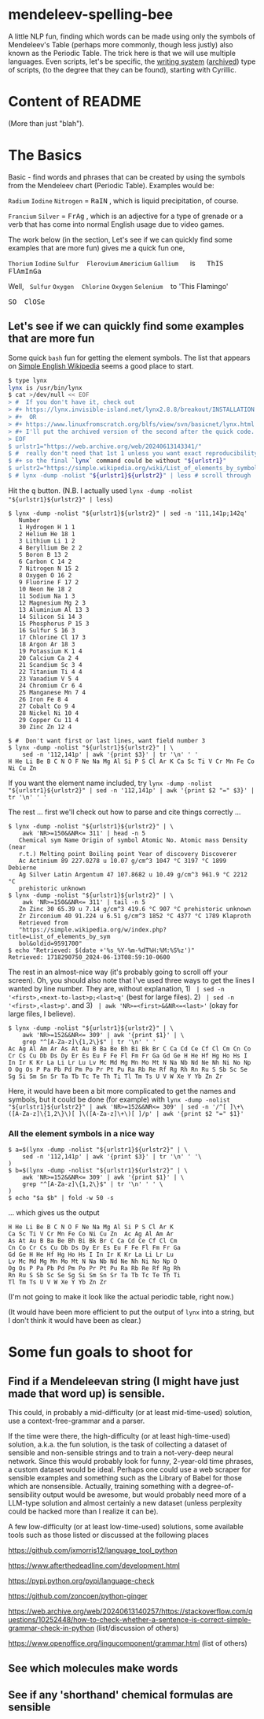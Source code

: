 # mendeleev-spelling-bee
A little NLP fun, finding which words can be made using only the symbols of Mendeleev's Table (perhaps more commonly, though less justly) also known as the Periodic Table. The trick here is that we will use multiple languages. Even scripts, let's be specific, the [writing system](https://en.wikipedia.org/wiki/Writing_system) ([archived](https://web.archive.org/web/20240613141523/https://en.wikipedia.org/wiki/Writing_system)) type of scripts, (to the degree that they can be found), starting with Cyrillic.


# Content of README

(More than just "blah").

# The Basics

Basic - find words and phrases that can be created by using the symbols from the Mendeleev chart (Periodic Table). Examples would be:

`Radium` `Iodine` `Nitrogen` = <kbd>Ra</kbd><kbd>I</kbd><kbd>N</kbd> , which is liquid precipitation, of course.

`Francium` `Silver` = <kbd>Fr</kbd><kbd>Ag</kbd> , which is an adjective for a type of grenade or a verb that has come into normal English usage due to video games.

The work below (in the section, Let's see if we can quickly find some examples that are more fun) gives me a quick fun one,

`Thorium` `Iodine` `Sulfur` &nbsp;&nbsp; `Flerovium` `Americium` `Gallium` &nbsp;&nbsp;&nbsp;&nbsp; is &nbsp;&nbsp;&nbsp;&nbsp;
<kbd>Th</kbd><kbd>I</kbd><kbd>S</kbd> &nbsp;&nbsp; <kbd>Fl</kbd><kbd>Am</kbd><kbd>In</kbd><kbd>Ga</kbd>

Well, &nbsp;&nbsp;`Sulfur` `Oxygen` &nbsp;&nbsp; `Chlorine` `Oxygen` `Selenium` &nbsp;&nbsp; to 'This Flamingo'

<kbd>S</kbd><kbd>O</kbd> &nbsp;&nbsp; <kbd>Cl</kbd><kbd>O</kbd><kbd>Se</kbd>

## Let's see if we can quickly find some examples that are more fun

Some quick `bash` fun for getting the element symbols. The list that appears on [Simple English Wikipedia](https://simple.wikipedia.org/wiki/) seems a good place to start.

```bash
$ type lynx
lynx is /usr/bin/lynx
$ cat >/dev/null << EOF
> #  If you don't have it, check out
> #+ https://lynx.invisible-island.net/lynx2.8.8/breakout/INSTALLATION
> #+  OR
> #+ https://www.linuxfromscratch.org/blfs/view/svn/basicnet/lynx.html
> #+ I'll put the archived version of the second after the quick code.
> EOF
$ urlstr1="https://web.archive.org/web/20240613143341/"
$ #  really don't need that 1st 1 unless you want exact reproducibility
$ #+ so the final `lynx` command could be without "${urlstr1}"
$ urlstr2="https://simple.wikipedia.org/wiki/List_of_elements_by_symbol"
$ # lynx -dump -nolist "${urlstr1}${urlstr2}" | less # scroll through
```

Hit the <kbd>q</kbd> button. (N.B. I actually used `lynx -dump -nolist "${urlstr1}${urlstr2}" | less`)

```
$ lynx -dump -nolist "${urlstr1}${urlstr2}" | sed -n '111,141p;142q'
   Number
   1 Hydrogen H 1 1
   2 Helium He 18 1
   3 Lithium Li 1 2
   4 Beryllium Be 2 2
   5 Boron B 13 2
   6 Carbon C 14 2
   7 Nitrogen N 15 2
   8 Oxygen O 16 2
   9 Fluorine F 17 2
   10 Neon Ne 18 2
   11 Sodium Na 1 3
   12 Magnesium Mg 2 3
   13 Aluminium Al 13 3
   14 Silicon Si 14 3
   15 Phosphorus P 15 3
   16 Sulfur S 16 3
   17 Chlorine Cl 17 3
   18 Argon Ar 18 3
   19 Potassium K 1 4
   20 Calcium Ca 2 4
   21 Scandium Sc 3 4
   22 Titanium Ti 4 4
   23 Vanadium V 5 4
   24 Chromium Cr 6 4
   25 Manganese Mn 7 4
   26 Iron Fe 8 4
   27 Cobalt Co 9 4
   28 Nickel Ni 10 4
   29 Copper Cu 11 4
   30 Zinc Zn 12 4

$ #  Don't want first or last lines, want field number 3
$ lynx -dump -nolist "${urlstr1}${urlstr2}" | \
    sed -n '112,141p' | awk '{print $3}' | tr '\n' ' '
H He Li Be B C N O F Ne Na Mg Al Si P S Cl Ar K Ca Sc Ti V Cr Mn Fe Co Ni Cu Zn
```

If you want the element name included, try  `lynx -dump -nolist "${urlstr1}${urlstr2}" | sed -n '112,141p' | awk '{print $2 "=" $3}' | tr '\n' ' '`

The rest ... first we'll check out how to parse and cite things correctly ...

```
$ lynx -dump -nolist "${urlstr1}${urlstr2}" | \
    awk 'NR>=150&&NR<= 311' | head -n 5
   Chemical sym Name Origin of symbol Atomic No. Atomic mass Density (near
   r.t.) Melting point Boiling point Year of discovery Discoverer
   Ac Actinium 89 227.0278 u 10.07 g/cm^3 1047 °C 3197 °C 1899 Debierne
   Ag Silver Latin Argentum 47 107.8682 u 10.49 g/cm^3 961.9 °C 2212 °C
   prehistoric unknown
$ lynx -dump -nolist "${urlstr1}${urlstr2}" | \
    awk 'NR>=150&&NR<= 311' | tail -n 5
   Zn Zinc 30 65.39 u 7.14 g/cm^3 419.6 °C 907 °C prehistoric unknown
   Zr Zirconium 40 91.224 u 6.51 g/cm^3 1852 °C 4377 °C 1789 Klaproth
   Retrieved from
   "https://simple.wikipedia.org/w/index.php?title=List_of_elements_by_sym
   bol&oldid=9591700"
$ echo "Retrieved: $(date +'%s_%Y-%m-%dT%H:%M:%S%z')"
Retrieved: 1718290750_2024-06-13T08:59:10-0600
```

The rest in an almost-nice way (it's probably going to scroll off your screen). Oh, you should also note that I've used three ways to get the lines I wanted by line number. They are, without explanation, 1) ` | sed -n '<first>,<next-to-last>p;<last>q'` (best for large files). 2) ` | sed -n '<first>,<last>p'`. and 3) ` | awk 'NR>=<first>&&NR<=<last>'` (okay for large files, I believe).

```
$ lynx -dump -nolist "${urlstr1}${urlstr2}" | \
    awk 'NR>=152&&NR<= 309' | awk '{print $1}' | \
    grep "^[A-Za-z]\{1,2\}$" | tr '\n' ' '
Ac Ag Al Am Ar As At Au B Ba Be Bh Bi Bk Br C Ca Cd Ce Cf Cl Cm Cn Co Cr Cs Cu Db Ds Dy Er Es Eu F Fe Fl Fm Fr Ga Gd Ge H He Hf Hg Ho Hs I In Ir K Kr La Li Lr Lu Lv Mc Md Mg Mn Mo Mt N Na Nb Nd Ne Nh Ni No Np O Og Os P Pa Pb Pd Pm Po Pr Pt Pu Ra Rb Re Rf Rg Rh Rn Ru S Sb Sc Se Sg Si Sm Sn Sr Ta Tb Tc Te Th Ti Tl Tm Ts U V W Xe Y Yb Zn Zr
```

Here, it would have been a bit more complicated to get the names and symbols, but it could be done (for example) with 
`lynx -dump -nolist "${urlstr1}${urlstr2}" | awk 'NR>=152&&NR<= 309' | sed -n '/^[ ]\+\([A-Za-z]\{1,2\}\)[ ]\([A-Za-z]\+\)[ ]/p' | awk '{print $2 "=" $1}'`

### All the element symbols in a nice way

```
$ a=$(lynx -dump -nolist "${urlstr1}${urlstr2}" | \
    sed -n '112,141p' | awk '{print $3}' | tr '\n' ' '\
)
$ b=$(lynx -dump -nolist "${urlstr1}${urlstr2}" | \
    awk 'NR>=152&&NR<= 309' | awk '{print $1}' | \
    grep "^[A-Za-z]\{1,2\}$" | tr '\n' ' ' \
)
$ echo "$a $b" | fold -w 50 -s
```

... which gives us the output

```
H He Li Be B C N O F Ne Na Mg Al Si P S Cl Ar K
Ca Sc Ti V Cr Mn Fe Co Ni Cu Zn  Ac Ag Al Am Ar
As At Au B Ba Be Bh Bi Bk Br C Ca Cd Ce Cf Cl Cm
Cn Co Cr Cs Cu Db Ds Dy Er Es Eu F Fe Fl Fm Fr Ga
Gd Ge H He Hf Hg Ho Hs I In Ir K Kr La Li Lr Lu
Lv Mc Md Mg Mn Mo Mt N Na Nb Nd Ne Nh Ni No Np O
Og Os P Pa Pb Pd Pm Po Pr Pt Pu Ra Rb Re Rf Rg Rh
Rn Ru S Sb Sc Se Sg Si Sm Sn Sr Ta Tb Tc Te Th Ti
Tl Tm Ts U V W Xe Y Yb Zn Zr
```

(I'm not going to make it look like the actual periodic table, right now.)

(It would have been more efficient to put the output of `lynx` into a string, but I don't think it would have been as clear.)

# Some fun goals to shoot for

## Find if a Mendeleevan string (I might have just made that word up) is sensible. 

This could, in probably a mid-difficulty (or at least mid-time-used) solution, use a context-free-grammar and a parser. 

If the time were there, the high-difficulty (or at least high-time-used) solution, a.k.a. the fun solution, is the task of collecting a dataset of sensible and non-sensible strings and to train a not-very-deep neural network. Since this would probably look for funny, 2-year-old time phrases, a custom dataset would be ideal. Perhaps one could use a web scraper for sensible examples and something such as the Library of Babel for those which are nonsensible. Actually, training something with a degree-of-sensibility output would be awesome, but would probably need more of a LLM-type solution and almost certainly a new dataset (unless perplexity could be hacked more than I realize it can be).

A few low-difficulty (or at least low-time-used) solutions, some available tools such as those listed or discussed at the following places

https://github.com/jxmorris12/language_tool_python

https://www.afterthedeadline.com/development.html

https://pypi.python.org/pypi/language-check

https://github.com/zoncoen/python-ginger

https://web.archive.org/web/20240613140257/https://stackoverflow.com/questions/10252448/how-to-check-whether-a-sentence-is-correct-simple-grammar-check-in-python
 (list/discussion of others)
 
https://www.openoffice.org/lingucomponent/grammar.html
 (list of others)

## See which molecules make words

## See if any 'shorthand' chemical formulas are sensible
